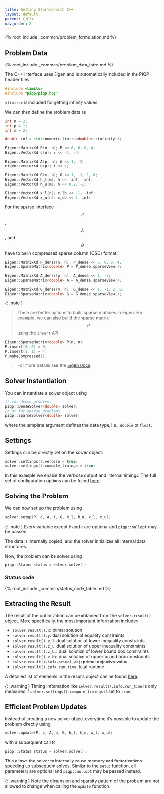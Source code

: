 ```yaml
---
title: Getting Started with C++
layout: default
parent: C/C++
nav_order: 2
---
```


{% root_include _common/problem_formulation.md %}

## Problem Data

{% root_include _common/problem_data_intro.md %}

The C++ interface uses Eigen and is automatically included in the PIQP header files
```c++
#include <limits>
#include "piqp/piqp.hpp"
```
`<limits>` is included for getting infinity values.

We can then define the problem data as

```c++
int n = 2;
int p = 1;
int m = 2;

double inf = std::numeric_limits<double>::infinity();

Eigen::MatrixXd P(n, n); P << 6, 0, 0, 4;
Eigen::VectorXd c(n); c << -1, -4;

Eigen::MatrixXd A(p, n); A << 1, -2;
Eigen::VectorXd b(p); b << 1;

Eigen::MatrixXd G(m, n); G << 1, -1, 2, 0;
Eigen::VectorXd h_l(m); h << -inf, -inf;
Eigen::VectorXd h_u(m); h << 0.2, -1;

Eigen::VectorXd x_l(n); x_lb << -1, -inf;
Eigen::VectorXd x_u(n); x_ub << 1, inf;
```

For the sparse interface $$P$$, $$A$$, and $$G$$ have to be in compressed sparse column (CSC) format.

```c++
Eigen::MatrixXd P_dense(n, n); P_dense << 6, 0, 0, 4;
Eigen::SparseMatrix<double> P = P_dense.sparseView();

Eigen::MatrixXd A_dense(p, n); A_dense << 1, -2;
Eigen::SparseMatrix<double> A = A_dense.sparseView();

Eigen::MatrixXd G_dense(m, n); G_dense << 1, -1, 2, 0;
Eigen::SparseMatrix<double> G = G_dense.sparseView();
```

{: .note }
> There are better options to build sparse matrices in Eigen. For example, we can also build the sparse matrix $$P$$ using the `insert` API:
```c++
Eigen::SparseMatrix<double> P(n, n);
P.insert(0, 0) = 6;
P.insert(1, 1) = 4;
P.makeCompressed();
```
> For more details see the [Eigen Docs](https://eigen.tuxfamily.org/dox/group__TutorialSparse.html).

## Solver Instantiation

You can instantiate a solver object using

```c++
// for dense problems
piqp::DenseSolver<double> solver;
// or for sparse problems
piqp::SparseSolver<double> solver;
```

where the template argument defines the data type, i.e., `double` or `float`.

## Settings

Settings can be directly set on the solver object:

```c++
solver.settings().verbose = true;
solver.settings().compute_timings = true;
```

In this example we enable the verbose output and internal timings. The full set of configuration options can be found [here]({{site.baseurl}}/api/settings).

## Solving the Problem

We can now set up the problem using

```c++
solver.setup(P, c, A, b, G, h_l, h_u, x_l, x_u);
```

{: .note }
Every variable except `P` and `c` are optional and `piqp::nullopt` may be passed.

The data is internally copied, and the solver initializes all internal data structures.

Now, the problem can be solver using

```c++
piqp::Status status = solver.solve();
```

### Status code

{% root_include _common/status_code_table.md %}

## Extracting the Result

The result of the optimization can be obtained from the `solver.result()` object. More specifically, the most important information includes
* `solver.result().x`: primal solution
* `solver.result().y`: dual solution of equality constraints
* `solver.result().z_l`: dual solution of lower inequality constraints
* `solver.result().z_u`: dual solution of upper inequality constraints
* `solver.result().z_bl`: dual solution of lower bound box constraints
* `solver.result().z_bu`: dual solution of upper bound box constraints
* `solver.result().info.primal_obj`: primal objective value
* `solver.result().info.run_time`: total runtime 

A detailed list of elements in the results object can be found [here]({{site.baseurl}}/api/result).

{: .warning }
Timing information like `solver.result().info.run_time` is only measured if `solver.settings().compute_timings` is set to `true`.

## Efficient Problem Updates

Instead of creating a new solver object everytime it's possible to update the problem directly using

```c++
solver.update(P, c, A, b, G, h_l, h_u, x_l, x_u);
```

with a subsequent call to 

```c++
piqp::Status status = solver.solve();
```

This allows the solver to internally reuse memory and factorizations speeding up subsequent solves. Similar to the `setup` function, all parameters are optional and `piqp::nullopt` may be passed instead.

{: .warning }
Note the dimension and sparsity pattern of the problem are not allowed to change when calling the `update` function.
